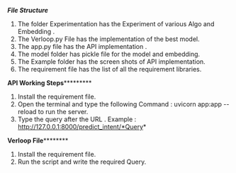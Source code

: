 *******File Structure*******

1. The folder Experimentation has the Experiment of various Algo and Embedding .
2. The Verloop.py File has the implementation of the best model.
3. The app.py file has the API implementation .
4. The model folder has pickle file for the model and embedding.
5. The Example folder has the screen shots of API implementation.
6. The requirement file has the list of all the requirement libraries.



********API Working Steps*****************

1. Install the requirement file.
2. Open the terminal and type the following Command : uvicorn app:app --reload to run the server.
3. Type the query after the URL . Example : http://127.0.0.1:8000/predict_intent/*Query*



************Verloop File********************

1. Install the requirement file.
2. Run the script and write the required Query.
